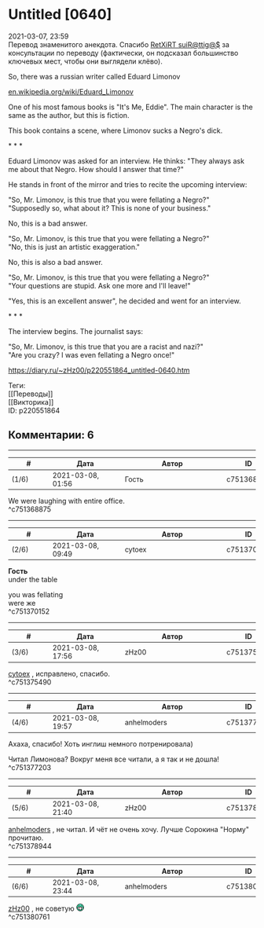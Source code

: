 Untitled [0640]
===============

  
2021-03-07, 23:59  
 Перевод знаменитого анекдота. Спасибо  [RetXiRT suiR@ttig@$](http://Hellspawn.diary.ru "Atomicautionuclear")  за консультации по переводу (фактически, он подсказал большинство ключевых мест, чтобы они выглядели клёво).   
   
 So, there was a russian writer called Eduard Limonov   
   
  [en.wikipedia.org/wiki/Eduard\_Limonov](https://en.wikipedia.org/wiki/Eduard_Limonov)    
   
 One of his most famous books is "It's Me, Eddie". The main character is the same as the author, but this is fiction.   
   
 This book contains a scene, where Limonov sucks a Negro's dick.   
   
 \* \* \*   
   
 Eduard Limonov was asked for an interview. He thinks: "They always ask me about that Negro. How should I answer that time?"   
   
 He stands in front of the mirror and tries to recite the upcoming interview:   
   
 "So, Mr. Limonov, is this true that you were fellating a Negro?"   
 "Supposedly so, what about it? This is none of your business."   
   
 No, this is a bad answer.   
   
 "So, Mr. Limonov, is this true that you were fellating a Negro?"   
 "No, this is just an artistic exaggeration."   
   
 No, this is also a bad answer.   
   
 "So, Mr. Limonov, is this true that you were fellating a Negro?"   
 "Your questions are stupid. Ask one more and I'll leave!"   
   
 "Yes, this is an excellent answer", he decided and went for an interview.   
   
 \* \* \*   
   
 The interview begins. The journalist says:   
   
 "So, Mr. Limonov, is this true that you are a racist and nazi?"   
 "Are you crazy? I was even fellating a Negro once!"   
  
<https://diary.ru/~zHz00/p220551864_untitled-0640.htm>  
  
Теги:  
[[Переводы]]  
[[Викторика]]  
ID: p220551864  


Комментарии: 6
--------------

  


---



|         #         |              Дата              |                     Автор                     |           ID           |
| --- | --- | --- | --- |
| (1/6) | 2021-03-08, 01:56 | Гость | c751368875 |

  
 We were laughing with entire office.   
 ^c751368875

---



|         #         |              Дата              |                     Автор                     |           ID           |
| --- | --- | --- | --- |
| (2/6) | 2021-03-08, 09:49 | cytoex | c751370152 |

  
  **Гость**    
 under the table   
   
  you was fellating    
 were же   
 ^c751370152

---



|         #         |              Дата              |                     Автор                     |           ID           |
| --- | --- | --- | --- |
| (3/6) | 2021-03-08, 17:56 | zHz00 | c751375490 |

  
  [cytoex](http://citoex.diary.ru "Только это красиво и только в этом есть смысл")  , исправлено, спасибо.   
 ^c751375490

---



|         #         |              Дата              |                     Автор                     |           ID           |
| --- | --- | --- | --- |
| (4/6) | 2021-03-08, 19:57 | anhelmoders | c751377203 |

  
 Ахаха, спасибо! Хоть инглиш немного потренировала)   
   
 Читал Лимонова? Вокруг меня все читали, а я так и не дошла!   
 ^c751377203

---



|         #         |              Дата              |                     Автор                     |           ID           |
| --- | --- | --- | --- |
| (5/6) | 2021-03-08, 21:40 | zHz00 | c751378944 |

  
  [anhelmoders](http://anhelmoders.diary.ru "No plans. Only wonders.")  , не читал. И чёт не очень хочу. Лучше Сорокина "Норму" прочитаю.   
 ^c751378944

---



|         #         |              Дата              |                     Автор                     |           ID           |
| --- | --- | --- | --- |
| (6/6) | 2021-03-08, 23:44 | anhelmoders | c751380761 |

  
  [zHz00](https://zHz00.diary.ru "Untitled")  , не советую ![:D](pics/1131.gif)   
 ^c751380761